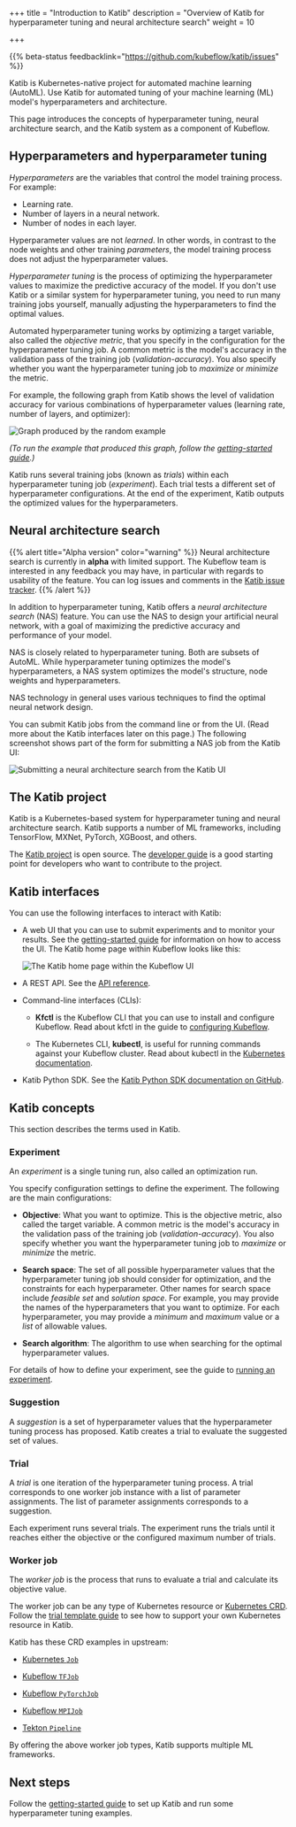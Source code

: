 +++
title = "Introduction to Katib"
description = "Overview of Katib for hyperparameter tuning and neural architecture search"
weight = 10
                    
+++

{{% beta-status
  feedbacklink="https://github.com/kubeflow/katib/issues" %}}

Katib is Kubernetes-native project for automated machine learning (AutoML).
Use Katib for automated tuning of your machine learning (ML) model's hyperparameters and architecture.

This page introduces the concepts of hyperparameter tuning, neural
architecture search, and the Katib system as a component of Kubeflow.

## Hyperparameters and hyperparameter tuning

_Hyperparameters_ are the variables that control the model training process.
For example:

- Learning rate.
- Number of layers in a neural network.
- Number of nodes in each layer.

Hyperparameter values are not _learned_. In other words, in contrast to the
node weights and other training _parameters_, the model training process does
not adjust the hyperparameter values.

_Hyperparameter tuning_ is the process of optimizing the hyperparameter values
to maximize the predictive accuracy of the model. If you don't use Katib or a
similar system for hyperparameter tuning, you need to run many training jobs
yourself, manually adjusting the hyperparameters to find the optimal values.

Automated hyperparameter tuning works by optimizing a target variable,
also called the _objective metric_, that you specify in the configuration for
the hyperparameter tuning job. A common metric is the model's accuracy
in the validation pass of the training job (_validation-accuracy_). You also
specify whether you want the hyperparameter tuning job to _maximize_ or
_minimize_ the metric.

For example, the following graph from Katib shows the level of validation accuracy
for various combinations of hyperparameter values (learning rate, number of
layers, and optimizer):

<img src="/docs/images/katib/katib-random-example-graph.png"
  alt="Graph produced by the random example"
  class="mt-3 mb-3 border border-info rounded">

_(To run the example that produced this graph, follow the [getting-started
guide](/docs/components/katib/hyperparameter/).)_

Katib runs several training jobs (known as _trials_) within each
hyperparameter tuning job (_experiment_). Each trial tests a different set of
hyperparameter configurations. At the end of the experiment, Katib outputs
the optimized values for the hyperparameters.

## Neural architecture search

{{% alert title="Alpha version" color="warning" %}}
Neural architecture search is currently in <b>alpha</b> with limited support.
The Kubeflow team is interested in any feedback you may have, in particular with
regards to usability of the feature. You can log issues and comments in
the [Katib issue tracker](https://github.com/kubeflow/katib/issues).
{{% /alert %}}

In addition to hyperparameter tuning, Katib offers a _neural architecture
search_ (NAS) feature. You can use the NAS to design
your artificial neural network, with a goal of maximizing the predictive
accuracy and performance of your model.

NAS is closely related to hyperparameter tuning. Both are subsets of AutoML.
While hyperparameter tuning optimizes the model's hyperparameters, a NAS system
optimizes the model's structure, node weights and hyperparameters.

NAS technology in general uses various techniques to find the optimal neural
network design.

You can submit Katib jobs from the command line or from the UI. (Read more
about the Katib interfaces later on this page.) The following screenshot shows
part of the form for submitting a NAS job from the Katib UI:

<img src="/docs/images/katib/katib-neural-architecture-search-ui.png"
  alt="Submitting a neural architecture search from the Katib UI"
  class="mt-3 mb-3 border border-info rounded">

## The Katib project

Katib is a Kubernetes-based system for hyperparameter tuning and neural
architecture search. Katib supports a number of ML frameworks, including
TensorFlow, MXNet, PyTorch, XGBoost, and others.

The [Katib project](https://github.com/kubeflow/katib) is open source.
The [developer guide](https://github.com/kubeflow/katib/blob/master/docs/developer-guide.md)
is a good starting point for developers who want to contribute to the project.

## Katib interfaces

You can use the following interfaces to interact with Katib:

- A web UI that you can use to submit experiments and to monitor your results.
  See the [getting-started
  guide](/docs/components/katib/hyperparameter/#katib-ui)
  for information on how to access the UI.
  The Katib home page within Kubeflow looks like this:

  <img src="/docs/images/katib/katib-home.png"
      alt="The Katib home page within the Kubeflow UI"
      class="mt-3 mb-3 border border-info rounded">

- A REST API. See the [API reference](/docs/reference/katib/v1beta1/katib).

- Command-line interfaces (CLIs):

  - **Kfctl** is the Kubeflow CLI that you can use to install and configure
    Kubeflow. Read about kfctl in the guide to
    [configuring Kubeflow](/docs/other-guides/kustomize/).

  - The Kubernetes CLI, **kubectl**, is useful for running commands against your
    Kubeflow cluster. Read about kubectl in the [Kubernetes
    documentation](https://kubernetes.io/docs/tasks/tools/install-kubectl/).

- Katib Python SDK. See the [Katib Python SDK documentation on GitHub](https://github.com/kubeflow/katib/tree/master/sdk/python/v1beta1).

## Katib concepts

This section describes the terms used in Katib.

### Experiment

An _experiment_ is a single tuning run, also called an optimization run.

You specify configuration settings to define the experiment. The following are
the main configurations:

- **Objective**: What you want to optimize. This is the objective metric, also
  called the target variable. A common metric is the model's accuracy
  in the validation pass of the training job (_validation-accuracy_). You also
  specify whether you want the hyperparameter tuning job to _maximize_ or
  _minimize_ the metric.

- **Search space**: The set of all possible hyperparameter values that the
  hyperparameter tuning job should consider for optimization, and the
  constraints for each hyperparameter. Other names for search space include
  _feasible set_ and _solution space_. For example, you may provide the
  names of the hyperparameters that you want to optimize. For each
  hyperparameter, you may provide a _minimum_ and _maximum_ value or a _list_
  of allowable values.

- **Search algorithm**: The algorithm to use when searching for the optimal
  hyperparameter values.

For details of how to define your experiment, see the guide to [running an
experiment](/docs/components/katib/experiment/).

### Suggestion

A _suggestion_ is a set of hyperparameter values that the hyperparameter
tuning process has proposed. Katib creates a trial to evaluate the suggested
set of values.

### Trial

A _trial_ is one iteration of the hyperparameter tuning process. A trial
corresponds to one worker job instance with a list of parameter assignments.
The list of parameter assignments corresponds to a suggestion.

Each experiment runs several trials. The experiment runs the trials until it
reaches either the objective or the configured maximum number of trials.

### Worker job

The _worker job_ is the process that runs to evaluate a trial and calculate
its objective value.

The worker job can be any type of Kubernetes resource or
[Kubernetes CRD](https://kubernetes.io/docs/concepts/extend-kubernetes/api-extension/custom-resources/).
Follow the
[trial template guide](/docs/components/katib/trial-template/#custom-resource)
to see how to support your own Kubernetes resource in Katib.

Katib has these CRD examples in upstream:

- [Kubernetes `Job`](https://kubernetes.io/docs/concepts/workloads/controllers/job/)

- [Kubeflow `TFJob`](/docs/components/training/tftraining/)

- [Kubeflow `PyTorchJob`](/docs/components/training/pytorch/)

- [Kubeflow `MPIJob`](/docs/components/training/mpi)

- [Tekton `Pipeline`](https://github.com/tektoncd/pipeline)

By offering the above worker job types, Katib supports multiple ML frameworks.

## Next steps

Follow the [getting-started guide](/docs/components/katib/hyperparameter/)
to set up Katib and run some hyperparameter tuning examples.

